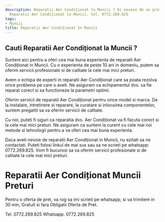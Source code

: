 ```yaml
---
description: Reparatii Aer Condiționat la Muncii ? Ai nevoie de un profesionist in
  Reparatii Aer Condiționat la Muncii. tel. 0772.269.825
tags:
- Muncii
title: Reparatii Aer Condiționat In Muncii
---
```



## Cauti Reparatii Aer Condiționat la Muncii ?


Suntem aici pentru a oferi cea mai buna experienta de reparatii Aer Condiționat in Muncii. Cu o experienta de peste 10 ani in domeniu, putem sa oferim servicii profesionale si de calitate la cele mai mici preturi. 

Avem o echipa de experti in reparatii Aer Condiționat care sa poata rezolva orice problema pe care o aveti. Ne asiguram ca echipamentul dvs. sa fie reparat corect si sa functioneze la parametri optimi. 

Oferim servicii de reparatii Aer Condiționat pentru orice model si marca. De la instalare, intretinere si reparare, la curatare si inlocuirea componentelor, suntem pregatiti sa va oferim servicii de calitate. 

Cu noi, puteti fi siguri ca reparatia dvs. Aer Condiționat va fi facuta corect si la cele mai mici preturi. Ne asiguram ca suntem la curent cu cele mai noi metode si tehnologii pentru a va oferi cea mai buna experienta.

Daca aveti nevoie de reparatii Aer Condiționat in Muncii, nu ezitati sa ne contactati. Puteti folosi linkul de mai sus sau sa ne scrieti pe whatsapp: 0772.269.825. Vom fi bucurosi sa va oferim servicii profesionale si de calitate la cele mai mici preturi.

# Reparatii Aer Condiționat Muncii Preturi
Pentru o oferta de pret, va rog sa imi scrieti pe whatsapp, si va trimitem in 30 min, Gratuit si fara Obligatii Oferta de Pret.

Tel. 0772.269.825
Whatsapp. 0772.269.825